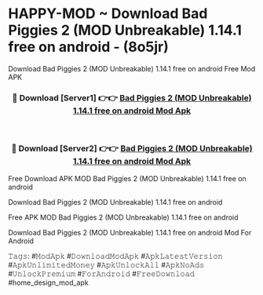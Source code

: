 # HAPPY-MOD ~ Download Bad Piggies 2 (MOD Unbreakable) 1.14.1 free on android - (8o5jr)
Download Bad Piggies 2 (MOD Unbreakable) 1.14.1 free on android Free Mod APK

<div align="center">
<h3>🔴 Download [Server1] 👉👉 <a href="https://apk-comot.site?title=Bad_Piggies_2_(MOD_Unbreakable)_1.14.1_free_on_android">Bad Piggies 2 (MOD Unbreakable) 1.14.1 free on android Mod Apk</a></h3><br>

<h3>🔴 Download [Server2] 👉👉 <a href="https://apk-comot.site?title=Bad_Piggies_2_(MOD_Unbreakable)_1.14.1_free_on_android">Bad Piggies 2 (MOD Unbreakable) 1.14.1 free on android Mod Apk</a></h3>
</div>


Free Download APK MOD Bad Piggies 2 (MOD Unbreakable) 1.14.1 free on android

Download Bad Piggies 2 (MOD Unbreakable) 1.14.1 free on android 

Free APK MOD Bad Piggies 2 (MOD Unbreakable) 1.14.1 free on android 

Download Bad Piggies 2 (MOD Unbreakable) 1.14.1 free on android Mod For Android

𝚃𝚊𝚐𝚜: #𝙼𝚘𝚍𝙰𝚙𝚔 #𝙳𝚘𝚠𝚗𝚕𝚘𝚊𝚍𝙼𝚘𝚍𝙰𝚙𝚔 #𝙰𝚙𝚔𝙻𝚊𝚝𝚎𝚜𝚝𝚅𝚎𝚛𝚜𝚒𝚘𝚗 #𝙰𝚙𝚔𝚄𝚗𝚕𝚒𝚖𝚒𝚝𝚎𝚍𝙼𝚘𝚗𝚎𝚢 #𝙰𝚙𝚔𝚄𝚗𝚕𝚘𝚌𝚔𝙰𝚕𝚕 #𝙰𝚙𝚔𝙽𝚘𝙰𝚍𝚜 #𝚄𝚗𝚕𝚘𝚌𝚔𝙿𝚛𝚎𝚖𝚒𝚞𝚖 #𝙵𝚘𝚛𝙰𝚗𝚍𝚛𝚘𝚒𝚍 #𝙵𝚛𝚎𝚎𝙳𝚘𝚠𝚗𝚕𝚘𝚊𝚍 #home_design_mod_apk